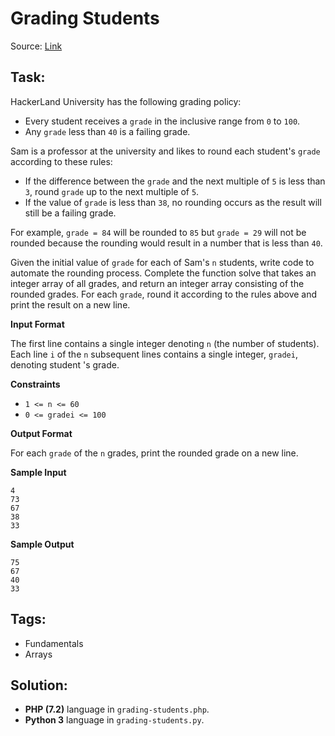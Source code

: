 # Grading Students

Source: [Link](https://www.hackerrank.com/challenges/grading/problem)

## Task:

HackerLand University has the following grading policy:

* Every student receives a `grade` in the inclusive range from `0` to `100`.
* Any `grade` less than `40` is a failing grade.

Sam is a professor at the university and likes to round each student's `grade` according to these rules:

* If the difference between the `grade` and the next multiple of `5` is less than `3`, round `grade` up to the next 
multiple of `5`.
* If the value of `grade` is less than `38`, no rounding occurs as the result will still be a failing grade.

For example, `grade = 84` will be rounded to `85` but `grade = 29` will not be rounded because the rounding
would result in a number that is less than `40`.

Given the initial value of `grade` for each of Sam's `n` students, write code to automate the rounding process.
Complete the function solve that takes an integer array of all grades, and return an integer array consisting
of the rounded grades. For each `grade`, round it according to the rules above and print the result on a new line. 

**Input Format**

The first line contains a single integer denoting `n` (the number of students).
Each line `i` of the `n` subsequent lines contains a single integer, `gradei`, denoting student 's grade.

**Constraints**
* `1 <= n <= 60`
* `0 <= gradei <= 100`

**Output Format**

For each `grade` of the `n` grades, print the rounded grade on a new line.

**Sample Input**
```
4
73
67
38
33
```

**Sample Output**
```
75
67
40
33
```

## Tags:

* Fundamentals
* Arrays

## Solution:

* **PHP (7.2)** language in `grading-students.php`.
* **Python 3** language in `grading-students.py`.